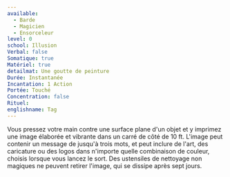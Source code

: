 ```yaml
---
available:
  - Barde
  - Magicien
  - Ensorceleur
level: 0
school: Illusion
Verbal: false
Somatique: true
Matériel: true
detailmat: Une goutte de peinture
Durée: Instantanée
Incantation: 1 Action
Portée: Touché
Concentration: false
Rituel: 
englishname: Tag
---
```

Vous pressez votre main contre une surface plane d'un objet et y imprimez une image élaborée et vibrante dans un carré de côté de 10 ft. L'image peut contenir un message de jusqu'à trois mots, et peut inclure de l'art, des caricature ou des logos dans n'importe quelle combinaison de couleur, choisis lorsque vous lancez le sort. Des ustensiles de nettoyage non magiques ne peuvent retirer l'image, qui se dissipe après sept jours.
